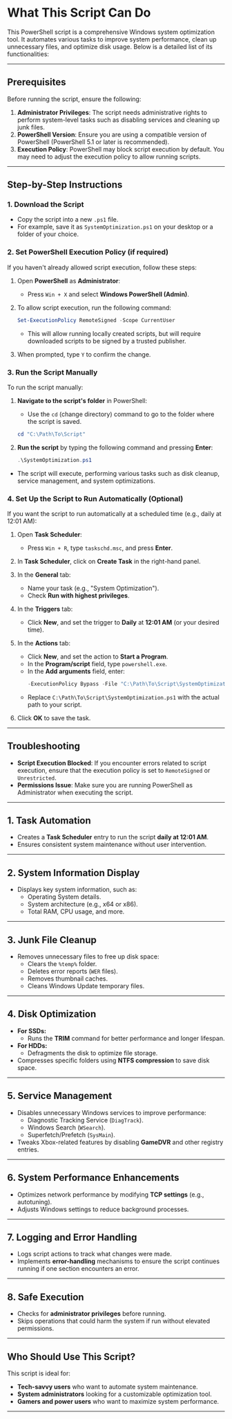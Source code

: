 # What This Script Can Do

This PowerShell script is a comprehensive Windows system optimization tool. It automates various tasks to improve system performance, clean up unnecessary files, and optimize disk usage. Below is a detailed list of its functionalities:

---

## Prerequisites

Before running the script, ensure the following:

1. **Administrator Privileges**: The script needs administrative rights to perform system-level tasks such as disabling services and cleaning up junk files.
2. **PowerShell Version**: Ensure you are using a compatible version of PowerShell (PowerShell 5.1 or later is recommended).
3. **Execution Policy**: PowerShell may block script execution by default. You may need to adjust the execution policy to allow running scripts.

---

## Step-by-Step Instructions

### 1. **Download the Script**
   - Copy the script into a new `.ps1` file.  
   - For example, save it as `SystemOptimization.ps1` on your desktop or a folder of your choice.

### 2. **Set PowerShell Execution Policy** (if required)
   If you haven't already allowed script execution, follow these steps:

   1. Open **PowerShell** as **Administrator**:
      - Press `Win + X` and select **Windows PowerShell (Admin)**.
   
   2. To allow script execution, run the following command:
      ```powershell
      Set-ExecutionPolicy RemoteSigned -Scope CurrentUser
      ```
      - This will allow running locally created scripts, but will require downloaded scripts to be signed by a trusted publisher.

   3. When prompted, type `Y` to confirm the change.

### 3. **Run the Script Manually**
   To run the script manually:

   1. **Navigate to the script's folder** in PowerShell:
      - Use the `cd` (change directory) command to go to the folder where the script is saved.
      ```powershell
      cd "C:\Path\To\Script"
      ```

   2. **Run the script** by typing the following command and pressing **Enter**:
      ```powershell
      .\SystemOptimization.ps1
      ```
   - The script will execute, performing various tasks such as disk cleanup, service management, and system optimizations.
   
### 4. **Set Up the Script to Run Automatically (Optional)**
   If you want the script to run automatically at a scheduled time (e.g., daily at 12:01 AM):

   1. Open **Task Scheduler**:
      - Press `Win + R`, type `taskschd.msc`, and press **Enter**.
   
   2. In **Task Scheduler**, click on **Create Task** in the right-hand panel.
   
   3. In the **General** tab:
      - Name your task (e.g., "System Optimization").
      - Check **Run with highest privileges**.

   4. In the **Triggers** tab:
      - Click **New**, and set the trigger to **Daily** at **12:01 AM** (or your desired time).
   
   5. In the **Actions** tab:
      - Click **New**, and set the action to **Start a Program**.
      - In the **Program/script** field, type `powershell.exe`.
      - In the **Add arguments** field, enter:
        ```powershell
        -ExecutionPolicy Bypass -File "C:\Path\To\Script\SystemOptimization.ps1"
        ```
      - Replace `C:\Path\To\Script\SystemOptimization.ps1` with the actual path to your script.

   6. Click **OK** to save the task.

---

## Troubleshooting

- **Script Execution Blocked**: If you encounter errors related to script execution, ensure that the execution policy is set to `RemoteSigned` or `Unrestricted`.
- **Permissions Issue**: Make sure you are running PowerShell as Administrator when executing the script.

---

## 1. Task Automation  
- Creates a **Task Scheduler** entry to run the script **daily at 12:01 AM**.  
- Ensures consistent system maintenance without user intervention.  

---

## 2. System Information Display  
- Displays key system information, such as:  
  - Operating System details.  
  - System architecture (e.g., x64 or x86).  
  - Total RAM, CPU usage, and more.  

---

## 3. Junk File Cleanup  
- Removes unnecessary files to free up disk space:  
  - Clears the `%temp%` folder.  
  - Deletes error reports (`WER` files).  
  - Removes thumbnail caches.  
  - Cleans Windows Update temporary files.  

---

## 4. Disk Optimization  
- **For SSDs:**  
  - Runs the **TRIM** command for better performance and longer lifespan.  
- **For HDDs:**  
  - Defragments the disk to optimize file storage.  
- Compresses specific folders using **NTFS compression** to save disk space.  

---

## 5. Service Management  
- Disables unnecessary Windows services to improve performance:  
  - Diagnostic Tracking Service (`DiagTrack`).  
  - Windows Search (`WSearch`).  
  - Superfetch/Prefetch (`SysMain`).  
- Tweaks Xbox-related features by disabling **GameDVR** and other registry entries.  

---

## 6. System Performance Enhancements  
- Optimizes network performance by modifying **TCP settings** (e.g., autotuning).  
- Adjusts Windows settings to reduce background processes.  

---

## 7. Logging and Error Handling  
- Logs script actions to track what changes were made.  
- Implements **error-handling** mechanisms to ensure the script continues running if one section encounters an error.  

---

## 8. Safe Execution  
- Checks for **administrator privileges** before running.  
- Skips operations that could harm the system if run without elevated permissions.  

---

## Who Should Use This Script?  
This script is ideal for:  
- **Tech-savvy users** who want to automate system maintenance.  
- **System administrators** looking for a customizable optimization tool.  
- **Gamers and power users** who want to maximize system performance.  

---


